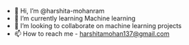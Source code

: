 - 👋 Hi, I’m @harshita-mohanram
- 🌱 I’m currently learning Machine learning 
- 💞️ I’m looking to collaborate on machine learning projects 
- 📫 How to reach me - harshitamohan137@gmail.com

<!---
harshita-mohan/harshita-mohan is a ✨ special ✨ repository because its `README.md` (this file) appears on your GitHub profile.
You can click the Preview link to take a look at your changes.
--->
